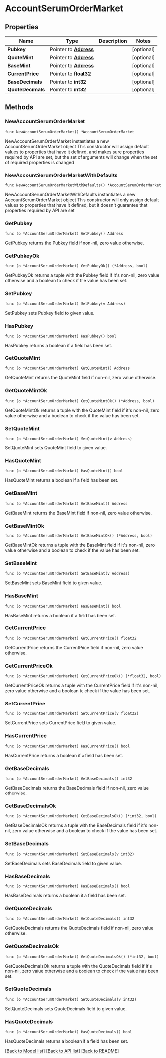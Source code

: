 # AccountSerumOrderMarket

## Properties

Name | Type | Description | Notes
------------ | ------------- | ------------- | -------------
**Pubkey** | Pointer to [**Address**](Address.md) |  | [optional] 
**QuoteMint** | Pointer to [**Address**](Address.md) |  | [optional] 
**BaseMint** | Pointer to [**Address**](Address.md) |  | [optional] 
**CurrentPrice** | Pointer to **float32** |  | [optional] 
**BaseDecimals** | Pointer to **int32** |  | [optional] 
**QuoteDecimals** | Pointer to **int32** |  | [optional] 

## Methods

### NewAccountSerumOrderMarket

`func NewAccountSerumOrderMarket() *AccountSerumOrderMarket`

NewAccountSerumOrderMarket instantiates a new AccountSerumOrderMarket object
This constructor will assign default values to properties that have it defined,
and makes sure properties required by API are set, but the set of arguments
will change when the set of required properties is changed

### NewAccountSerumOrderMarketWithDefaults

`func NewAccountSerumOrderMarketWithDefaults() *AccountSerumOrderMarket`

NewAccountSerumOrderMarketWithDefaults instantiates a new AccountSerumOrderMarket object
This constructor will only assign default values to properties that have it defined,
but it doesn't guarantee that properties required by API are set

### GetPubkey

`func (o *AccountSerumOrderMarket) GetPubkey() Address`

GetPubkey returns the Pubkey field if non-nil, zero value otherwise.

### GetPubkeyOk

`func (o *AccountSerumOrderMarket) GetPubkeyOk() (*Address, bool)`

GetPubkeyOk returns a tuple with the Pubkey field if it's non-nil, zero value otherwise
and a boolean to check if the value has been set.

### SetPubkey

`func (o *AccountSerumOrderMarket) SetPubkey(v Address)`

SetPubkey sets Pubkey field to given value.

### HasPubkey

`func (o *AccountSerumOrderMarket) HasPubkey() bool`

HasPubkey returns a boolean if a field has been set.

### GetQuoteMint

`func (o *AccountSerumOrderMarket) GetQuoteMint() Address`

GetQuoteMint returns the QuoteMint field if non-nil, zero value otherwise.

### GetQuoteMintOk

`func (o *AccountSerumOrderMarket) GetQuoteMintOk() (*Address, bool)`

GetQuoteMintOk returns a tuple with the QuoteMint field if it's non-nil, zero value otherwise
and a boolean to check if the value has been set.

### SetQuoteMint

`func (o *AccountSerumOrderMarket) SetQuoteMint(v Address)`

SetQuoteMint sets QuoteMint field to given value.

### HasQuoteMint

`func (o *AccountSerumOrderMarket) HasQuoteMint() bool`

HasQuoteMint returns a boolean if a field has been set.

### GetBaseMint

`func (o *AccountSerumOrderMarket) GetBaseMint() Address`

GetBaseMint returns the BaseMint field if non-nil, zero value otherwise.

### GetBaseMintOk

`func (o *AccountSerumOrderMarket) GetBaseMintOk() (*Address, bool)`

GetBaseMintOk returns a tuple with the BaseMint field if it's non-nil, zero value otherwise
and a boolean to check if the value has been set.

### SetBaseMint

`func (o *AccountSerumOrderMarket) SetBaseMint(v Address)`

SetBaseMint sets BaseMint field to given value.

### HasBaseMint

`func (o *AccountSerumOrderMarket) HasBaseMint() bool`

HasBaseMint returns a boolean if a field has been set.

### GetCurrentPrice

`func (o *AccountSerumOrderMarket) GetCurrentPrice() float32`

GetCurrentPrice returns the CurrentPrice field if non-nil, zero value otherwise.

### GetCurrentPriceOk

`func (o *AccountSerumOrderMarket) GetCurrentPriceOk() (*float32, bool)`

GetCurrentPriceOk returns a tuple with the CurrentPrice field if it's non-nil, zero value otherwise
and a boolean to check if the value has been set.

### SetCurrentPrice

`func (o *AccountSerumOrderMarket) SetCurrentPrice(v float32)`

SetCurrentPrice sets CurrentPrice field to given value.

### HasCurrentPrice

`func (o *AccountSerumOrderMarket) HasCurrentPrice() bool`

HasCurrentPrice returns a boolean if a field has been set.

### GetBaseDecimals

`func (o *AccountSerumOrderMarket) GetBaseDecimals() int32`

GetBaseDecimals returns the BaseDecimals field if non-nil, zero value otherwise.

### GetBaseDecimalsOk

`func (o *AccountSerumOrderMarket) GetBaseDecimalsOk() (*int32, bool)`

GetBaseDecimalsOk returns a tuple with the BaseDecimals field if it's non-nil, zero value otherwise
and a boolean to check if the value has been set.

### SetBaseDecimals

`func (o *AccountSerumOrderMarket) SetBaseDecimals(v int32)`

SetBaseDecimals sets BaseDecimals field to given value.

### HasBaseDecimals

`func (o *AccountSerumOrderMarket) HasBaseDecimals() bool`

HasBaseDecimals returns a boolean if a field has been set.

### GetQuoteDecimals

`func (o *AccountSerumOrderMarket) GetQuoteDecimals() int32`

GetQuoteDecimals returns the QuoteDecimals field if non-nil, zero value otherwise.

### GetQuoteDecimalsOk

`func (o *AccountSerumOrderMarket) GetQuoteDecimalsOk() (*int32, bool)`

GetQuoteDecimalsOk returns a tuple with the QuoteDecimals field if it's non-nil, zero value otherwise
and a boolean to check if the value has been set.

### SetQuoteDecimals

`func (o *AccountSerumOrderMarket) SetQuoteDecimals(v int32)`

SetQuoteDecimals sets QuoteDecimals field to given value.

### HasQuoteDecimals

`func (o *AccountSerumOrderMarket) HasQuoteDecimals() bool`

HasQuoteDecimals returns a boolean if a field has been set.


[[Back to Model list]](../README.md#documentation-for-models) [[Back to API list]](../README.md#documentation-for-api-endpoints) [[Back to README]](../README.md)


